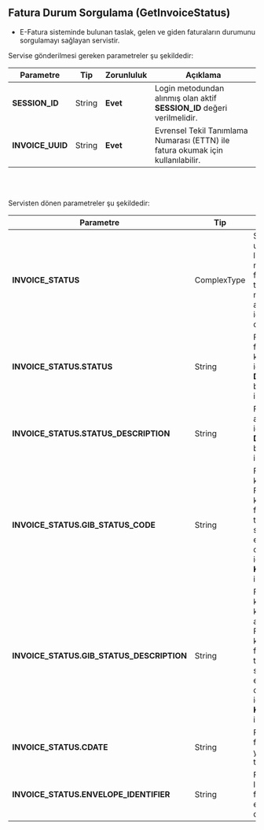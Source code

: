 ## Fatura Durum Sorgulama (GetInvoiceStatus)
* E-Fatura sisteminde bulunan taslak, gelen ve giden faturaların durumunu sorgulamayı sağlayan servistir.

Servise gönderilmesi gereken parametreler şu şekildedir:

Parametre | Tip         | Zorunluluk  | Açıklama
--------- | ----------- | ----------- | -----------
**SESSION_ID** | String | **Evet** | Login metodundan alınmış olan aktif **SESSION_ID** değeri verilmelidir.
**INVOICE_UUID** | String | **Evet** | Evrensel Tekil Tanımlama Numarası (ETTN) ile fatura okumak için kullanılabilir. 
<br><br>

Servisten dönen parametreler şu şekildedir:

Parametre | Tip        | Açıklama
--------- | ----------- | -----------
**INVOICE_STATUS** | ComplexType | Sorgu kriterine uyan fatura(lar)ın listesi. Fatura numarası `ID`, fatura evrensel tekil tanımlama numarası  `UUID` attribute içerisinde dönülmektedir.
**INVOICE_STATUS.STATUS** | String | Faturanın e-fatura sisteminde ki durumu. Detay için **Fatura Durumları** başlığını inceleyiniz.
**INVOICE_STATUS.STATUS_DESCRIPTION** | String | Fatura durum açıklaması. Detay için **Fatura Durumları** başlığını inceleyiniz.
**INVOICE_STATUS.GIB_STATUS_CODE** | String | Faturanın GİB'de ki durum kodu. Faturanın GİB'de ki durumu e-fatura sistemi tarafından henüz sorgulanmadıysa eleman dönülmez. Detay için **GİB Durum Kodları** başlığını inceleyiniz.
**INVOICE_STATUS.GIB_STATUS_DESCRIPTION** | String | Faturanın GİB'de ki durumunun kodunun açıklaması. Faturanın GİB'de ki durumu e-fatura sistemi tarafından henüz sorgulanmadıysa eleman dönülmez. Detay için **GİB Durum Kodları** başlığını inceleyiniz.  
**INVOICE_STATUS.CDATE** | String | Faturanın e-fatura sistemine yüklendiği/ulaştığı tarih
**INVOICE_STATUS.ENVELOPE_IDENTIFIER** | String | Faturanın zarf IDsi. Taslak faturalar için eleman dönülmez.